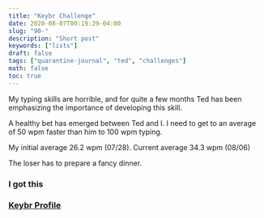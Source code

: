 ```yaml
---
title: "Keybr Challenge"
date: 2020-08-07T00:19:29-04:00
slug: "90-"
description: "Short post"
keywords: ["lists"]
draft: false
tags: ["quarantine-journal", "ted", "challenges"]
math: false
toc: true
---
```


My typing skills are horrible, and for quite a few months Ted has been emphasizing the importance of developing this skill.
 
A healthy bet has emerged between Ted and I. I need to get to an average of 50 wpm faster than him to 100 wpm typing.

My initial average 26.2 wpm (07/28). Current average 34.3 wpm (08/06) 

The loser has to prepare a fancy dinner. 

<h3>I got this</h3>

<h3><a href="https://www.keybr.com/profile/v4x3s65">Keybr Profile</a>